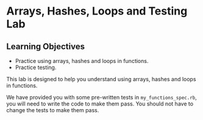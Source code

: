 # Arrays, Hashes, Loops and Testing Lab

## Learning Objectives
- Practice using arrays, hashes and loops in functions.
- Practice testing.

This lab is designed to help you understand using arrays, hashes and loops in functions.

We have provided you with some pre-written tests in `my_functions_spec.rb`, you will need to write the code to make them pass.
You should not have to change the tests to make them pass.

